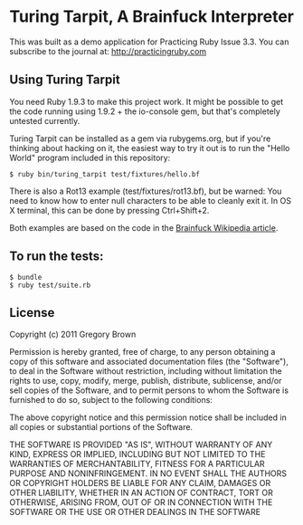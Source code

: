 # Turing Tarpit, A Brainfuck Interpreter

This was built as a demo application for Practicing Ruby Issue 3.3. You can
subscribe to the journal at: http://practicingruby.com

## Using Turing Tarpit

You need Ruby 1.9.3 to make this project work. It might be possible to get the
code running using 1.9.2 + the io-console gem, but that's completely untested
currently.

Turing Tarpit can be installed as a gem via rubygems.org, but if you're thinking
about hacking on it, the easiest way to try it out is to run the "Hello World"
program included in this repository:

    $ ruby bin/turing_tarpit test/fixtures/hello.bf

There is also a Rot13 example (test/fixtures/rot13.bf), but be warned: You 
need to know how to enter null characters to be able to cleanly exit it. 
In OS X terminal, this can be done by pressing Ctrl+Shift+2.

Both examples are based on the code in the 
[Brainfuck Wikipedia article](http://en.wikipedia.org/wiki/Brainfuck).

## To run the tests:

    $ bundle
    $ ruby test/suite.rb

## License

Copyright (c) 2011 Gregory Brown 

Permission is hereby granted, free of charge, to any person obtaining a copy of this software and associated documentation files (the "Software"), to deal in the Software without restriction, including without limitation the rights to use, copy, modify, merge, publish, distribute, sublicense, and/or sell copies of the Software, and to permit persons to whom the Software is furnished to do so, subject to the following conditions:

The above copyright notice and this permission notice shall be included in all copies or substantial portions of the Software.

THE SOFTWARE IS PROVIDED "AS IS", WITHOUT WARRANTY OF ANY KIND, EXPRESS OR IMPLIED, INCLUDING BUT NOT LIMITED TO THE WARRANTIES OF MERCHANTABILITY, FITNESS FOR A PARTICULAR PURPOSE AND NONINFRINGEMENT. IN NO EVENT SHALL THE AUTHORS OR COPYRIGHT HOLDERS BE LIABLE FOR ANY CLAIM, DAMAGES OR OTHER LIABILITY, WHETHER IN AN ACTION OF CONTRACT, TORT OR OTHERWISE, ARISING FROM, OUT OF OR IN CONNECTION WITH THE SOFTWARE OR THE USE OR OTHER DEALINGS IN THE SOFTWARE
